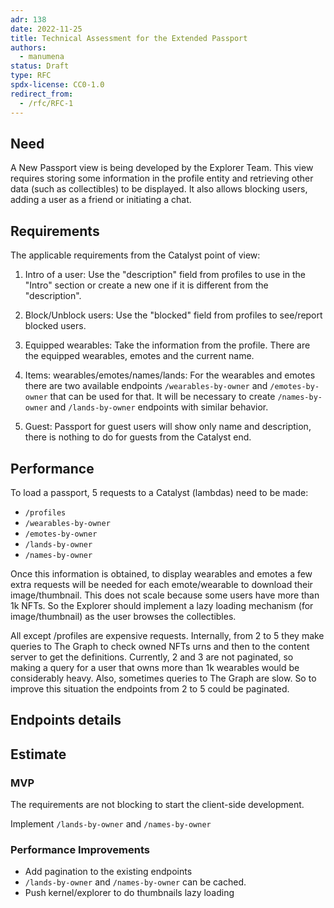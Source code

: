 ```yaml
---
adr: 138
date: 2022-11-25
title: Technical Assessment for the Extended Passport
authors:
  - manumena
status: Draft
type: RFC
spdx-license: CC0-1.0
redirect_from:
  - /rfc/RFC-1
---
```


## Need

A New Passport view is being developed by the Explorer Team.
This view requires storing some information in the profile entity and retrieving other data (such as collectibles) to be displayed. It also allows blocking users, adding a user as a friend or initiating a chat.

## Requirements
The applicable requirements from the Catalyst point of view:

1. Intro of a user:
Use the "description" field from profiles to use in the "Intro" section or create a new one if it is different from the "description".

2. Block/Unblock users:
Use the "blocked" field from profiles to see/report blocked users.

3. Equipped wearables:
Take the information from the profile. There are the equipped wearables, emotes and the current name.

4. Items: wearables/emotes/names/lands:
For the wearables and emotes there are two available endpoints `/wearables-by-owner` and `/emotes-by-owner` that can be used for that. It will be necessary to create `/names-by-owner` and `/lands-by-owner` endpoints with similar behavior.

5. Guest: Passport for guest users will show only name and description, there is nothing to do for guests from the Catalyst end.

## Performance
To load a passport, 5 requests to a Catalyst (lambdas) need to be made:

- `/profiles`
- `/wearables-by-owner`
- `/emotes-by-owner`
- `/lands-by-owner`
- `/names-by-owner`

Once this information is obtained, to display wearables and emotes a few extra requests will be needed for each emote/wearable to download their image/thumbnail. This does not scale because some users have more than 1k NFTs. So the Explorer should implement a lazy loading mechanism (for image/thumbnail) as the user browses the collectibles.

All except /profiles are expensive requests. Internally, from 2 to 5 they make queries to The Graph to check owned NFTs urns and then to the content server to get the definitions. Currently, 2 and 3 are not paginated, so making a query for a user that owns more than 1k wearables would be considerably heavy. Also, sometimes queries to The Graph are slow. So to improve this situation the endpoints from 2 to 5 could be paginated.

## Endpoints details



## Estimate

### MVP
The requirements are not blocking to start the client-side development.

Implement `/lands-by-owner` and `/names-by-owner` 

### Performance Improvements

- Add pagination to the existing endpoints
- `/lands-by-owner` and `/names-by-owner` can be cached.
- Push kernel/explorer to do thumbnails lazy loading

<!-- ## Suggestions

Due to the complexity of those calls being executed from kernel/renderer we could take a different path for all new development: One request to rule them all. A `/passport/:address` method that returns all the needed information, that endpoint can be called from the Renderer directly, removing dependencies and coupling with Kernel and also providing enough isolation of concerns to evolve independently from other endpoints

Unify all the calls into a single `/passport/:address` would reduce a ton of complexity on the renderer/kernel side of things and only perform one call

We can also leverage the BFF and implement the mentioned endpoint using a WebSocket to communicate the client and the server and thus avoid having a public contract and backward compatibility challenges as the feature evolves. -->

